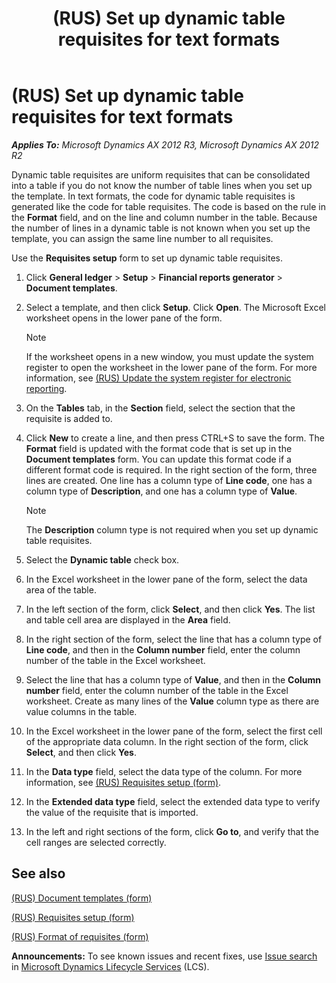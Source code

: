 ﻿---
title: (RUS) Set up dynamic table requisites for text formats
TOCTitle: (RUS) Set up dynamic table requisites for text formats
ms:assetid: 80d1f4ab-8a96-4c9e-92fb-1485b58b17d5
ms:mtpsurl: https://technet.microsoft.com/en-us/library/JJ677587(v=AX.60)
ms:contentKeyID: 49384890
ms.date: 04/18/2014
mtps_version: v=AX.60
f1_keywords:
- requisite
- requisites
- dynamic requisites
- table requisites
---

# (RUS) Set up dynamic table requisites for text formats 


_**Applies To:** Microsoft Dynamics AX 2012 R3, Microsoft Dynamics AX 2012 R2_

Dynamic table requisites are uniform requisites that can be consolidated into a table if you do not know the number of table lines when you set up the template. In text formats, the code for dynamic table requisites is generated like the code for table requisites. The code is based on the rule in the **Format** field, and on the line and column number in the table. Because the number of lines in a dynamic table is not known when you set up the template, you can assign the same line number to all requisites.

Use the **Requisites setup** form to set up dynamic table requisites.

1.  Click **General ledger** \> **Setup** \> **Financial reports generator** \> **Document templates**.

2.  Select a template, and then click **Setup**. Click **Open**. The Microsoft Excel worksheet opens in the lower pane of the form.
    

    > [!NOTE]
    > <P>If the worksheet opens in a new window, you must update the system register to open the worksheet in the lower pane of the form. For more information, see <A href="rus-update-the-system-register-for-electronic-reporting.md">(RUS) Update the system register for electronic reporting</A>.</P>



3.  On the **Tables** tab, in the **Section** field, select the section that the requisite is added to.

4.  Click **New** to create a line, and then press CTRL+S to save the form. The **Format** field is updated with the format code that is set up in the **Document templates** form. You can update this format code if a different format code is required. In the right section of the form, three lines are created. One line has a column type of **Line code**, one has a column type of **Description**, and one has a column type of **Value**.
    

    > [!NOTE]
    > <P>The <STRONG>Description</STRONG> column type is not required when you set up dynamic table requisites.</P>



5.  Select the **Dynamic table** check box.

6.  In the Excel worksheet in the lower pane of the form, select the data area of the table.

7.  In the left section of the form, click **Select**, and then click **Yes**. The list and table cell area are displayed in the **Area** field.

8.  In the right section of the form, select the line that has a column type of **Line code**, and then in the **Column number** field, enter the column number of the table in the Excel worksheet.

9.  Select the line that has a column type of **Value**, and then in the **Column number** field, enter the column number of the table in the Excel worksheet. Create as many lines of the **Value** column type as there are value columns in the table.

10. In the Excel worksheet in the lower pane of the form, select the first cell of the appropriate data column. In the right section of the form, click **Select**, and then click **Yes**.

11. In the **Data type** field, select the data type of the column. For more information, see [(RUS) Requisites setup (form)](https://technet.microsoft.com/en-us/library/jj710719\(v=ax.60\)).

12. In the **Extended data type** field, select the extended data type to verify the value of the requisite that is imported.

13. In the left and right sections of the form, click **Go to**, and verify that the cell ranges are selected correctly.

## See also

[(RUS) Document templates (form)](https://technet.microsoft.com/en-us/library/jj923585\(v=ax.60\))

[(RUS) Requisites setup (form)](https://technet.microsoft.com/en-us/library/jj710719\(v=ax.60\))

[(RUS) Format of requisites (form)](https://technet.microsoft.com/en-us/library/jj710737\(v=ax.60\))

  
**Announcements:** To see known issues and recent fixes, use [Issue search](http://go.microsoft.com/fwlink/?linkid=389258) in [Microsoft Dynamics Lifecycle Services](http://go.microsoft.com/fwlink/?linkid=306505) (LCS).

